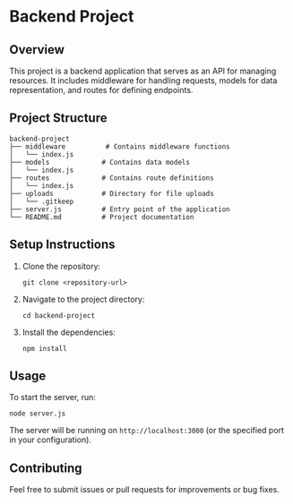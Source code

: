 # Backend Project

## Overview
This project is a backend application that serves as an API for managing resources. It includes middleware for handling requests, models for data representation, and routes for defining endpoints.

## Project Structure
```
backend-project
├── middleware          # Contains middleware functions
│   └── index.js
├── models             # Contains data models
│   └── index.js
├── routes             # Contains route definitions
│   └── index.js
├── uploads            # Directory for file uploads
│   └── .gitkeep
├── server.js          # Entry point of the application
└── README.md          # Project documentation
```

## Setup Instructions
1. Clone the repository:
   ```
   git clone <repository-url>
   ```
2. Navigate to the project directory:
   ```
   cd backend-project
   ```
3. Install the dependencies:
   ```
   npm install
   ```

## Usage
To start the server, run:
```
node server.js
```

The server will be running on `http://localhost:3000` (or the specified port in your configuration).

## Contributing
Feel free to submit issues or pull requests for improvements or bug fixes.
